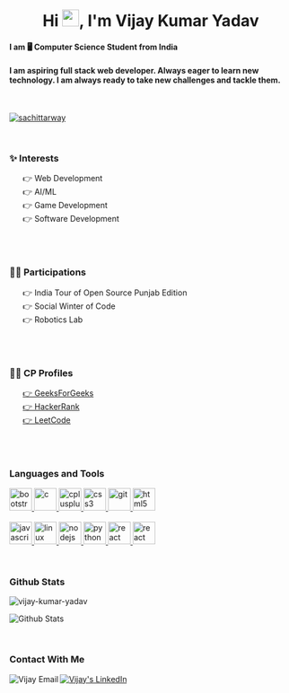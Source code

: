 <h1 align="center">
  Hi
  <img
    width="30"
    height="30"
    src="https://camo.githubusercontent.com/e8e7b06ecf583bc040eb60e44eb5b8e0ecc5421320a92929ce21522dbc34c891/68747470733a2f2f6d656469612e67697068792e636f6d2f6d656469612f6876524a434c467a6361737252346961377a2f67697068792e676966"
  />, I'm Vijay Kumar Yadav
</h1>
<h4 align="left">I am 🖥️ Computer Science Student from India</h4>
<h4 align="left"> I am aspiring full stack web developer. Always eager to learn new technology. I am always ready to take new challenges and tackle them.
</h4>
<br>
<p align="left"> <a href="https://github.com/ryo-ma/github-profile-trophy"><img src="https://github-profile-trophy.vercel.app/?username=vijay-kumar-yadav&theme=onedark" alt="sachittarway" /></a> </p>
<br />
<h3 align="left">✨ Interests</h3>
<ul type="none">
  <li>👉 Web Development</li>
  <li>👉 AI/ML</li>
  <li>👉 Game Development</li>
  <li>👉 Software Development</li>
</ul>
<br />
<br />
<h3 align="left">🙋‍♂️ Participations </h3>
<ul type="none">
  <li>👉 India Tour of Open Source Punjab Edition</li>
  <li>👉 Social Winter of Code</li>
  <li>👉 Robotics Lab</li>
</ul>
<br />
<br />
<h3 align="left">👨‍💻 CP Profiles</h3>
<ul type="none">
  <li> <a href = "https://auth.geeksforgeeks.org/user/vijay_kumar_yadav">👉 GeeksForGeeks</a></li>
  <li> <a href = "https://www.hackerrank.com/vijay_yadav023/">👉 HackerRank</a></li>
  <li> <a href = "https://leetcode.com/Vijay_023/">👉 LeetCode</a></li>

</ul>
<br />
<br />
<h3 align="left">Languages and Tools</h3>
<p align="left">
  <a href="https://getbootstrap.com" target="_blank" rel="noreferrer">
    <img
      src="https://img.icons8.com/color/48/null/bootstrap.png"
      alt="bootstrap"
      width="40"
      height="40"
    />
  </a>
  <a href="https://www.cprogramming.com/" target="_blank" rel="noreferrer">
    <img
      src="https://img.icons8.com/color/48/null/c-programming.png"
      alt="c"
      width="40"
      height="40"
    />
  </a>
  <a href="https://www.w3schools.com/cpp/" target="_blank" rel="noreferrer">
    <img
      src="https://img.icons8.com/color/48/null/c-plus-plus-logo.png"
      alt="cplusplus"
      width="40"
      height="40"
    />
  </a>
  <a href="https://www.w3schools.com/css/" target="_blank" rel="noreferrer">
    <img
      src="https://img.icons8.com/color/48/null/css3.png"
      alt="css3"
      width="40"
      height="40"
    />
  </a>
<!--   <a href="https://www.gatsbyjs.com/" target="_blank" rel="noreferrer">
    <img
      src="https://www.vectorlogo.zone/logos/gatsbyjs/gatsbyjs-icon.svg"
      alt="gatsby"
      width="40"
      height="40"
    />
  </a> -->
  <a href="https://git-scm.com/" target="_blank" rel="noreferrer">
    <img
      src="https://img.icons8.com/color/48/null/git.png"
      alt="git"
      width="40"
      height="40"
    />
  </a>
  <a href="https://www.w3.org/html/" target="_blank" rel="noreferrer">
    <img
      src="https://img.icons8.com/external-flaticons-lineal-color-flat-icons/64/null/external-html-5-mobile-app-development-flaticons-lineal-color-flat-icons.png"
      alt="html5"
      width="40"
      height="40"
    />
  </a>
  <br />
  <br />
  <a
    href="https://developer.mozilla.org/en-US/docs/Web/JavaScript"
    target="_blank"
    rel="noreferrer"
  >
    <img
      src="https://img.icons8.com/color/48/null/javascript--v1.png"
      alt="javascript"
      width="40"
      height="40"
    />
  </a>
  <a href="https://www.linux.org/" target="_blank" rel="noreferrer">
    <img
      src="https://img.icons8.com/color/48/null/linux--v1.png"
      alt="linux"
      width="40"
      height="40"
    />
  </a>
  <a href="https://nodejs.org" target="_blank" rel="noreferrer">
    <img
      src="https://img.icons8.com/fluency/48/null/node-js.png"
      alt="nodejs"
      width="40"
      height="40"
    />
  </a>
<!--   <a href="https://postman.com" target="_blank" rel="noreferrer">
    <img
      src="https://www.vectorlogo.zone/logos/getpostman/getpostman-icon.svg"
      alt="postman"
      width="40"
      height="40"
    />
  </a> -->
  <a href="https://www.python.org" target="_blank" rel="noreferrer">
    <img
      src="https://img.icons8.com/color/48/null/python--v1.png"
      alt="python"
      width="40"
      height="40"
    />
  </a>
  <a href="https://reactjs.org/" target="_blank" rel="noreferrer">
    <img
      src="https://img.icons8.com/color/48/null/react-native.png"
      alt="react"
      width="40"
      height="40"
    />
  </a>
  <a
    href="https://www.adobe.com/products/flashplayer/end-of-life-alternative.html"
    target="_blank"
    rel="noreferrer"
  >
    <img
      src="https://img.icons8.com/color/48/null/adobe-flash--v1.png"
      alt="react"
      width="40"
      height="40"
    />
  </a>
</p>
<br />
<h3 align="left">Github Stats</h3>
<p align="left">
  <img
    align="center"
    src="https://github-readme-stats.vercel.app/api/top-langs/?username=vijay-kumar-yadav&layout=compact&theme=react&hide_border=true&bg_color=1F222E&title_color=F85D7F&icon_color=F8D866"
    alt="vijay-kumar-yadav"
  />
</p>
 <p align="left"><img alt="Github Stats" src="https://denvercoder1-github-readme-stats.vercel.app/api?username=vijay-kumar-yadav&show_icons=true&count_private=true&theme=react&hide_border=true&bg_color=1F222E&title_color=F85D7F&icon_color=F8D866" /></p>
<!-- <p align="center">
  <img
    align="center"
    width="100%"
    src="https://github-readme-stats.vercel.app/api?username=vijay-kumar-yadav&theme=dark&show_icons=true&bg_color=1F222E"
    alt="vijay-kumar-yadav"
  />
</p> 
<p align="left">
  <img
    align="center"
    width="80%"
    src="https://activity-graph.herokuapp.com/graph?username=vijay-kumar-yadav&theme=dracula"
    alt="vijay-kumar-yadav"
  />
</p>-->
<br />
<h3 align="left">Contact With Me</h3>
<div align="left">
  <a href="https://linkedin.com/in/vijay-kumar-yadav023" target="blank"
    ><img
      align="center"
      src="https://img.shields.io/badge/LinkedIn-0077B5?style=for-the-badge&logo=linkedin&logoColor=white"
      alt="Vijay's LinkedIn"/></a>
      <a href="href="mailto:vky405021@gmail.com?">
  <img align="left" alt="Vijay Email" src="https://img.shields.io/badge/Gmail-D14836?style=for-the-badge&logo=gmail&logoColor=white" />
</a>
</div>
